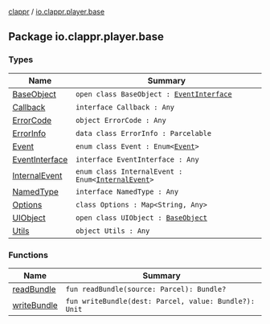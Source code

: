 [clappr](../index.md) / [io.clappr.player.base](.)

## Package io.clappr.player.base

### Types

| Name | Summary |
|---|---|
| [BaseObject](-base-object/index.md) | `open class BaseObject : `[`EventInterface`](-event-interface/index.md) |
| [Callback](-callback/index.md) | `interface Callback : Any` |
| [ErrorCode](-error-code/index.md) | `object ErrorCode : Any` |
| [ErrorInfo](-error-info/index.md) | `data class ErrorInfo : Parcelable` |
| [Event](-event/index.md) | `enum class Event : Enum<`[`Event`](-event/index.md)`>` |
| [EventInterface](-event-interface/index.md) | `interface EventInterface : Any` |
| [InternalEvent](-internal-event/index.md) | `enum class InternalEvent : Enum<`[`InternalEvent`](-internal-event/index.md)`>` |
| [NamedType](-named-type/index.md) | `interface NamedType : Any` |
| [Options](-options/index.md) | `class Options : Map<String, Any>` |
| [UIObject](-u-i-object/index.md) | `open class UIObject : `[`BaseObject`](-base-object/index.md) |
| [Utils](-utils/index.md) | `object Utils : Any` |

### Functions

| Name | Summary |
|---|---|
| [readBundle](read-bundle.md) | `fun readBundle(source: Parcel): Bundle?` |
| [writeBundle](write-bundle.md) | `fun writeBundle(dest: Parcel, value: Bundle?): Unit` |
